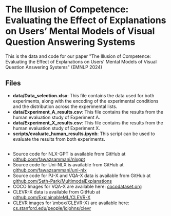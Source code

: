 # The Illusion of Competence: Evaluating the Effect of Explanations on Users’ Mental Models of Visual Question Answering Systems

This is the data and code for our paper "The Illusion of Competence: Evaluating the Effect of Explanations on Users’ Mental Models of Visual Question Answering Systems" (EMNLP 2024)

## Files
- **data/Data_selection.xlsx**: This file contains the data used for both experiments, along with the encoding of the experimental conditions and the distribution across the experimental lists.
- **data/Experiment_A_results.csv**: This file contains the results from the human evaluation study of Experiment A.
- **data/Experiment_X_results.csv**: This file contains the results from the human evaluation study of Experiment X.
- **scripts/evaluate_human_results.ipynb**: This script can be used to evaluate the results from both experiments. 

## 
-  Source code for NLX-GPT is available from GitHub at [github.com/fawazsammani/nlxgpt](https://github.com/fawazsammani/nlxgpt)
-  Source code for Uni-NLX is available from GitHub at [github.com/fawazsammani/uni-nlx](https://github.com/fawazsammani/uni-nlx)
-  Source code for PJ-X and VQA-X data is available from GitHub at [github.com/Seth-Park/MultimodalExplanations](https://github.com/Seth-Park/MultimodalExplanations)
-  COCO Images for VQA-X are available here: [cocodataset.org](https://cocodataset.org/#home)
-  CLEVR-X data is available from GitHub at [github.com/ExplainableML/CLEVR-X](https://github.com/ExplainableML/CLEVR-X)
-  CLEVR images for \mbox{CLEVR-X} are available here: [cs.stanford.edu/people/jcjohns/clevr](https://cs.stanford.edu/people/jcjohns/clevr/)
